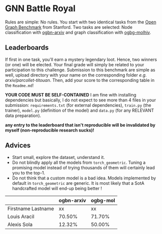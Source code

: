 # GNN Battle Royal

Rules are simple: No rules. You start with two identical tasks from the [Open Graph Benchmark](https://ogb.stanford.edu) from Stanford. Two tasks are selected: Node classification with [ogbn-arxiv](https://ogb.stanford.edu/docs/nodeprop/#ogbn-arxiv) and graph classification with [ogbg-molhiv](https://ogb.stanford.edu/docs/graphprop/#ogbg-mol). 

## Leaderboards
If first in one task, you'll earn a mystery legendary loot. Hence, two winners (or one) will be elected. Your final grade will simply be related to your participation to this challenge. Submission to this benchmark are simple as well, upload directory with your name on the corresponding folder *e.g. arxiv/parcollet-titouan*. Then, add your score to the corresponding table in the `Readme.md`!

**YOUR CODE MUST BE SELF-CONTAINED** I am fine with installing dependencies but basically, I do not expect to see more than 4 files in your submission: `requirements.txt` (for external dependencies), `train.py` (the trainer), `model.py` (definition of the model) and `data.py` (for any RELEVANT data preparation). 

**any entry to the leaderboard that isn't reproducible will be invalidated by myself (non-reproducible research sucks)!** 

## Advices
- Start small, explore the dataset, understand it.
- Do not blindly apply all the models from `torch_geometric`. Tuning a promising model instead of trying thousands of them will certainly lead you to the top-1. 
- Do not think that a custom model is a bad idea. Models implemented by default in `torch_geometric` are generic. It is most likely that a SotA handcrafted model will end-up being better !


|                |     ogbn-arxiv                     | ogbg-mol                         |
|----------------|-------------------------------|-----------------------------|
|Firstname Lastname|   xx       | xx           |
|Louis Aracil | 70.50%|71.70% |
|Alexis Sola | 12.32%| 50.00% |



